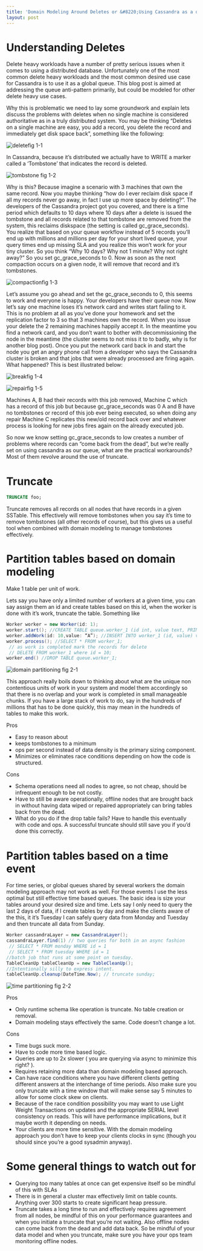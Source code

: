 ```yaml
---
title: 'Domain Modeling Around Deletes or &#8220;Using Cassandra as a queue even when you know better&#8221;'
layout: post
---
```

# Understanding Deletes

Delete heavy workloads have a number of pretty serious issues when it comes to using a distributed database. Unfortunately one of the most common delete heavy workloads and the most common desired use case for Cassandra is to use it as a global queue. This blog post is aimed at addressing the queue anti-pattern primarily, but could be modeled for other delete heavy use cases.

Why this is problematic we need to lay some groundwork and explain lets discuss the problems with deletes when no single machine is considered authoritative as in a truly distributed system. You may be thinking &#8220;Deletes on a single machine are easy, you add a record, you delete the record and immediately get disk space back”, something like the following:

![delete](/assets/delete-1.png)fig 1-1

In Cassandra, because it’s distributed we actually have to WRITE a marker called a ‘Tombstone’ that indicates the record is deleted.

![tombstone](/assets/tombstone-1.png) fig 1-2

Why is this? Because imagine a scenario with 3 machines that own the same record. Now you maybe thinking “how do I ever reclaim disk space if all my records never go away, in fact I use up more space by deleting?”. The developers of the Cassandra project got you covered, and there is a time period which defaults to 10 days where 10 days after a delete is issued the tombstone and all records related to that tombstone are removed from the system, this reclaims diskspace (the setting is called gc\_grace\_seconds). You realize that based on your queue workflow instead of 5 records you’ll end up with millions and millions per day for your short lived queue, your query times end up missing SLA and you realize this won’t work for your tiny cluster. So you think “Why 10 days? Why not 1 minute? Why not right away?” So you set gc\_grace\_seconds to 0. Now as soon as the next compaction occurs on a given node, it will remove that record and it’s tombstones.

![compaction](/assets/compaction.png)fig 1-3

Let’s assume you go ahead and set the gc\_grace\_seconds to 0, this seems to work and everyone is happy. Your developers have their queue now. Now let’s say one machine loses it’s network card and writes start failing to it. This is no problem at all as you&#8217;ve done your homework and set the replication factor to 3 so that 3 machines own the record. When you issue your delete the 2 remaining machines happily accept it. In the meantime you find a network card, and you don’t want to bother with decommissioning the node in the meantime (the cluster seems to not miss it to to badly, why is for another blog post). Once you put the network card back in and start the node you get an angry phone call from a developer who says the Cassandra cluster is broken and that jobs that were already processed are firing again. What happened? This is best illustrated below:

 ![break](/assets/break-1.png)fig 1-4

![repair](/assets/repair.png)fig 1-5

Machines A, B had their records with this job removed, Machine C which has a record of this job but because gc\_grace\_seconds was 0 A and B have no tombstones or record of this job ever being executed, so when doing any repair Machine C replicates this new/old record back over and whatever process is looking for new jobs fires again on the already executed job.

So now we know setting gc\_grace\_seconds to low creates a number of problems where records can “come back from the dead”, but we’re really set on using cassandra as our queue, what are the practical workarounds? Most of them revolve around the use of truncate.

# Truncate

```sql
TRUNCATE foo;
```

Truncate removes all records on all nodes that have records in a given SSTable. This effectively will remove tombstones when you say it’s time to remove tombstones (all other records of course), but this gives us a useful tool when combined with domain modeling to manage tombstones effectively.

# Partition tables based on domain modeling

Make 1 table per unit of work.

Lets say you have only a limited number of workers at a given time, you can say assign them an id and create tables based on this id, when the worker is done with it’s work, truncate the table. Something like

```java
Worker worker = new Worker(id: 1);
worker.start(); //CREATE TABLE queue.worker_1 (id int, value text, PRIMARY KEY(id));
worker.addWork(id: 10,value: “A”); //INSERT INTO worker_1 (id, value) value (10, ‘A’);
worker.process(); //SELECT * FROM worker_1; 
 // as work is completed mark the records for delete
 // DELETE FROM worker_1 where id = 10;
worker.end() //DROP TABLE queue.worker_1;
```

![domain partitioning](/assets/partitiondomain.png) fig 2-1

This approach really boils down to thinking about what are the unique non contentious units of work in your system and model them accordingly so that there is no overlap and your work is completed in small manageable chunks. If you have a large stack of work to do, say in the hundreds of millions that has to be done quickly, this may mean in the hundreds of tables to make this work.

Pros

  * Easy to reason about
  * keeps tombstones to a minimum
  * ops per second instead of data density is the primary sizing component.
  * Minimizes or eliminates race conditions depending on how the code is structured.

Cons

  * Schema operations need all nodes to agree, so not cheap, should be infrequent enough to be not costly.
  * Have to still be aware operationally, offline nodes that are brought back in without having data wiped or repaired appropriately can bring tables back from the dead.
  * What do you do if the drop table fails? Have to handle this eventually with code and ops. A successful truncate should still save you if you’d done this correctly.

# Partition tables based on a time event

For time series, or global queues shared by several workers the domain modeling approach may not work as well. For those events I use the less optimal but still effective time based queues. The basic idea is size your tables around your desired size and time. Lets say I only need to query the last 2 days of data, if I create tables by day and make the clients aware of the this, it it’s Tuesday I can safely query data from Monday and Tuesday and then truncate all data from Sunday.

```java
Worker cassandraLayer = new CassandraLayer();
cassandraLayer.find(1) // two queries for both in an async fashion
 // SELECT * FROM monday WHERE id = 1
 // SELECT * FROM tuesday WHERE id = 1
//batch job that runs at some point on tuesday. 
TableCleanUp tableCleanUp = new TableCleanUp();
//Intentionally silly to express intent.
tableCleanUp.cleanup(DateTime.Now); // truncate sunday;
```

![time partitioning](/assets/timepartition.png) fig 2-2

Pros

  * Only runtime schema like operation is truncate. No table creation or removal.
  * Domain modeling stays effectively the same. Code doesn’t change a lot.

Cons

  * Time bugs suck more.
  * Have to code more time based logic.
  * Queries are up to 2x slower ( you are querying via async to minimize this right? ).
  * Requires retaining more data than domain modeling based approach.
  * Can have race conditions where you have different clients getting different answers at the interchange of time periods. Also make sure you only truncate with a time window that will make sense say 5 minutes to allow for some clock skew on clients.
  * Because of the race condition possibility you may want to use Light Weight Transactions on updates and the appropriate SERIAL level consistency on reads. This will have performance implications, but it maybe worth it depending on needs.
  * Your clients are more time sensitive. With the domain modeling approach you don’t have to keep your clients clocks in sync (though you should since you’re a good sysadmin anyway).

# Some general things to watch out for

  * Querying too many tables at once can get expensive itself so be mindful of this with SLAs
  * There is in general a cluster max effectively limit on table counts. Anything over 300 starts to create significant heap pressure.
  * Truncate takes a long time to run and effectively requires agreement from all nodes, be mindful of this on your performance guarantees and when you initiate a truncate that you’re not waiting. Also offline nodes can come back from the dead and add data back. So be mindful of your data model and when you truncate, make sure you have your ops team monitoring offline nodes.
